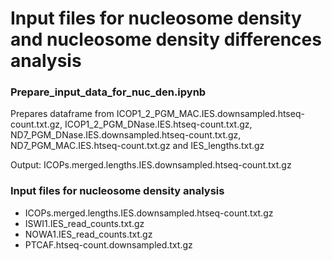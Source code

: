 # Input files for nucleosome density and nucleosome density differences analysis

### Prepare_input_data_for_nuc_den.ipynb
Prepares dataframe from ICOP1_2_PGM_MAC.IES.downsampled.htseq-count.txt.gz, ICOP1_2_PGM_DNase.IES.htseq-count.txt.gz, 
ND7_PGM_DNase.IES.downsampled.htseq-count.txt.gz, ND7_PGM_MAC.IES.htseq-count.txt.gz and IES_lengths.txt.gz


Output: ICOPs.merged.lengths.IES.downsampled.htseq-count.txt.gz

### Input files for nucleosome density analysis
- ICOPs.merged.lengths.IES.downsampled.htseq-count.txt.gz
- ISWI1.IES_read_counts.txt.gz
- NOWA1.IES_read_counts.txt.gz
- PTCAF.htseq-count.downsampled.txt.gz
